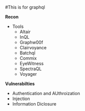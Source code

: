 #This is for graphql 

**Recon**
- Tools
  - Altair
  - InQL
  - Graphw00f
  - Clairvoyance
  - Batchql
  - Commix 
  - EyeWitness
  - SpectraQL
  - Voyager

 
**Vulnerabilties**
- Authentication and AUthroization
- Injection
- Information Diclosure

